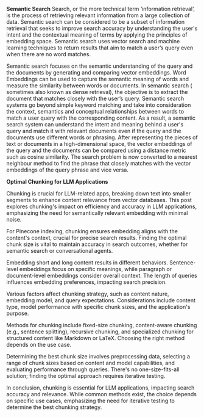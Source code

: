 <b>Semantic Search</b>
Search, or the more technical term ‘information retrieval’, is the process of retrieving relevant information from a large collection of data. 
Semantic search can be considered to be a subset of information retrieval that seeks to improve search accuracy by understanding the user's intent 
and the contextual meaning of terms by applying the principles of embedding space. 
Semantic search uses vector search and machine learning techniques to return results that aim to match a user’s query even when there are no word matches.

Semantic search focuses on the semantic understanding of the query and the documents by generating and comparing vector embeddings. 
Word Embeddings can be used to capture the semantic meaning of words and measure the similarity between words or documents. 
In semantic search ( sometimes also known as dense retrieval), the objective is to extract the document that matches closely with the user’s query. 
Semantic search systems go beyond simple keyword matching and take into consideration the context, 
semantics and conceptual relationships between words to match a user query with the corresponding content. 
As a result, a semantic search system can understand the intent and meaning behind a user's query and match it with relevant documents even if the query and the documents use different words or phrasing. 
After representing the pieces of text or documents in a high-dimensional space, the vector embeddings of the query and the documents can be compared using a distance metric such as cosine similarity. 
The search problem is now converted to a nearest neighbour method to find the phrase that closely matches with the vector embeddings of the query phrase and vice versa.

<b>Optimal Chunking for LLM Applications</b>

Chunking is crucial for LLM-related apps, breaking down text into smaller segments to enhance content relevance from vector databases. This post explores chunking's impact on efficiency and accuracy in LLM applications, emphasizing the need for semantically relevant embedding with minimal noise.

For Pinecone indexing, chunking ensures embedding aligns with the content's context, crucial for precise search results. Finding the optimal chunk size is vital to maintain accuracy in search outcomes, whether for semantic search or conversational agents.

Embedding short and long content results in different behaviors. Sentence-level embeddings focus on specific meanings, while paragraph or document-level embeddings consider overall context. The length of queries influences embedding preferences, impacting search precision.

Various factors affect chunking strategy, such as content nature, embedding model, and query expectations. Considerations include content type, model performance with specific chunk sizes, and the application's purpose.

Methods for chunking include fixed-size chunking, content-aware chunking (e.g., sentence splitting), recursive chunking, and specialized chunking for structured content like Markdown or LaTeX. Choosing the right method depends on the use case.

Determining the best chunk size involves preprocessing data, selecting a range of chunk sizes based on content and model capabilities, and evaluating performance through queries. There's no one-size-fits-all solution; finding the optimal approach requires iterative testing.

In conclusion, chunking is essential for LLM applications, impacting search accuracy and relevance. While common methods exist, the choice depends on specific use cases, emphasizing the need for iterative testing to determine the best chunking strategy.

